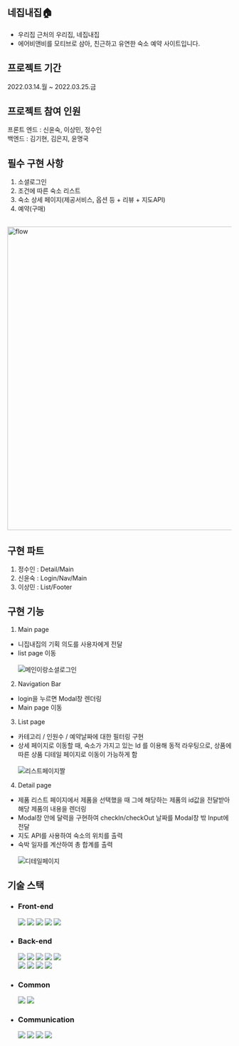 ## 네집내집🏠

- 우리집 근처의 우리집, 네집내집
- 에어비앤비를 모티브로 삼아, 친근하고 유연한 숙소 예약 사이트입니다.

## 프로젝트 기간

2022.03.14.월 ~ 2022.03.25.금

## 프로젝트 참여 인원

프론트 엔드 : 신윤숙, 이상민, 정수인  
백엔드 : 김기현, 김은지, 윤명국

## 필수 구현 사항

1. 소셜로그인
2. 조건에 따른 숙소 리스트
3. 숙소 상세 페이지(제공서비스, 옵션 등 + 리뷰 + 지도API)
4. 예약(구매)<br><br>
<img width="680" alt="flow" src="https://user-images.githubusercontent.com/96307128/160084415-5b714c02-fe14-4dd9-ad39-980c9dac6493.png">

## 구현 파트

1. 정수인 : Detail/Main
2. 신윤숙 : Login/Nav/Main
3. 이상민 : List/Footer

## 구현 기능
1. Main page
 - 니집내집의 기획 의도를 사용자에게 전달
 - list page 이동<br><br>
 ![메인이랑소셜로그인](https://user-images.githubusercontent.com/96307128/160083972-224e8519-2e27-4937-ad36-e6a1e356d64e.gif)

2. Navigation Bar
 - login을 누르면 Modal창 렌더링
 - Main page 이동
 
3. List page
 - 카테고리 / 인원수 / 예약날짜에 대한 필터링 구현
 - 상세 페이지로 이동할 때, 숙소가 가지고 있는 Id 를 이용해 동적 라우팅으로, 상품에 따른 상품 디테일 페이지로 이동이 가능하게 함<br><br>
 ![리스트페이지짤](https://user-images.githubusercontent.com/96307128/160084264-f66ef696-a57b-4ab9-8f3a-05396a140fb3.gif)

4. Detail page
 - 제품 리스트 페이지에서 제품을 선택했을 때 그에 해당하는 제품의 id값을 전달받아 해당 제품의 내용을 렌더링
 - Modal창 안에 달력을 구현하여 checkIn/checkOut 날짜를 Modal창 밖 Input에 전달
 - 지도 API를 사용하여 숙소의 위치를 출력
 - 숙박 일자를 계산하여 총 합계를 출력<br><br>
![디테일페이지](https://user-images.githubusercontent.com/96307128/160084293-a8b36541-8457-4850-9a97-3ed838cace2e.gif)

## 기술 스택
 * ### Front-end  
    <a href="#"><img src="https://img.shields.io/badge/HTML-DD4B25?style=plastic&logo=html&logoColor=white"/></a>
    <a href="#"><img src="https://img.shields.io/badge/SASS-254BDD?style=plastic&logo=sass&logoColor=white"/></a>
    <a href="#"><img src="https://img.shields.io/badge/javascript-EFD81D?style=plastic&logo=javascript&logoColor=white"/></a>
    <a href="#"><img src="https://img.shields.io/badge/React-68D5F3?style=plastic&logo=react&logoColor=white"/></a>
    <a href="#"><img src="https://img.shields.io/badge/styled components-f2af9b?style=plastic&logo=styled-components &logoColor=white"/></a>
    
 * ### Back-end  
    <a href="#"><img src="https://img.shields.io/badge/python-3873A9?style=plastic&logo=python&logoColor=white"/></a>
    <a href="#"><img src="https://img.shields.io/badge/Django-0B4B33?style=plastic&logo=django&logoColor=white"/></a>
    <a href="#"><img src="https://img.shields.io/badge/MySQL-005E85?style=plastic&logo=mysql&logoColor=white"/></a>
    <a href="#"><img src="https://img.shields.io/badge/bcrypt-525252?style=plastic&logo=bcrypt&logoColor=white"/></a>
    <a href="#"><img src="https://img.shields.io/badge/postman-F76934?style=plastic&logo=postman&logoColor=white"/></a> <br/>
    <a href="#"><img src="https://img.shields.io/badge/docker-0040FF?style=plastic&logo=docker&logoColor=white"/></a> 
    <a href="#"><img src="https://img.shields.io/badge/AWS RDS-FF9701?style=plastic&logo=rds&logoColor=white"/></a>
    <a href="#"><img src="https://img.shields.io/badge/AWS S3-FF9701?style=plastic&logo=rds&logoColor=white"/></a>
    <a href="#"><img src="https://img.shields.io/badge/AWS EC2-FF9701?style=plastic&logo=rds&logoColor=white"/></a>
    
* ### Common  
    <a href="#"><img src="https://img.shields.io/badge/git-E84E32?style=plastic&logo=git&logoColor=white"/></a>
    <a href="#"><img src="https://img.shields.io/badge/RESTful API-415296?style=plastic&logoColor=white"/></a>
* ### Communication  
    <a href="#"><img src="https://img.shields.io/badge/github-1B1E23?style=plastic&logo=github&logoColor=white"/></a>
    <a href="#"><img src="https://img.shields.io/badge/Slack-D91D57?style=plastic&logo=slack&logoColor=white"/></a>
    <a href="#"><img src="https://img.shields.io/badge/Trello-2580F7?style=plastic&logo=trello&logoColor=white"/></a>
    <a href="#"><img src="https://img.shields.io/badge/Notion-F7F7F7?style=plastic&logo=notion&logoColor=black"/></a>
